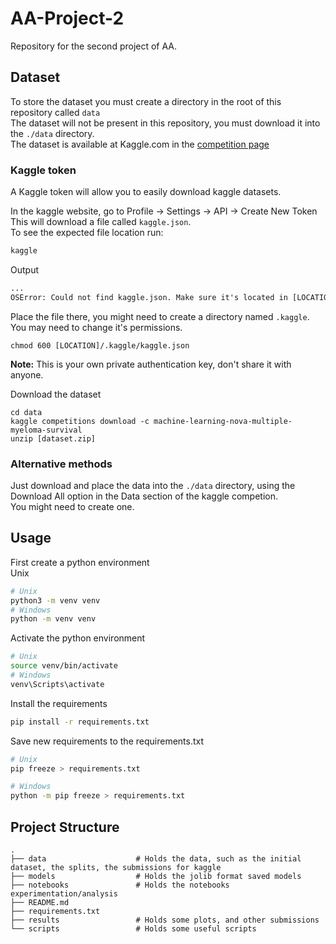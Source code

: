 # AA-Project-2
Repository for the second project of AA.

## Dataset
To store the dataset you must create a directory in the root of this repository called ```data```<br>
The dataset will not be present in this repository, you must download it into the ```./data``` directory.<br>
The dataset is available at Kaggle.com in the [competition page](https://www.kaggle.com/competitions/machine-learning-nova-multiple-myeloma-survival/data)

### Kaggle token
A Kaggle token will allow you to easily download kaggle datasets.<br>

In the kaggle website, go to Profile -> Settings -> API -> Create New Token<br>
This will download a file called ```kaggle.json```.<br>
To see the expected file location run:
```bash
kaggle
```
Output
```txt
...
OSError: Could not find kaggle.json. Make sure it's located in [LOCATION]/.kaggle/
```
Place the file there, you might need to create a directory named ```.kaggle```.
You may need to change it's permissions.
```
chmod 600 [LOCATION]/.kaggle/kaggle.json
```
<b>Note:</b> This is your own private authentication key, don't share it with anyone.

Download the dataset
```
cd data
kaggle competitions download -c machine-learning-nova-multiple-myeloma-survival
unzip [dataset.zip]
```

### Alternative methods
Just download and place the data into the ```./data``` directory, using the Download All option in the Data section of the kaggle competion.<br>
You might need to create one.

## Usage

First create a python environment<br>
Unix
```bash
# Unix
python3 -m venv venv
# Windows 
python -m venv venv
```

Activate the python environment
```bash
# Unix
source venv/bin/activate
# Windows
venv\Scripts\activate 
```

Install the requirements
```bash
pip install -r requirements.txt
```

Save new requirements to the requirements.txt
```bash
# Unix
pip freeze > requirements.txt

# Windows
python -m pip freeze > requirements.txt
```

## Project Structure
```
.
├── data                    # Holds the data, such as the initial dataset, the splits, the submissions for kaggle
├── models                  # Holds the jolib format saved models
├── notebooks               # Holds the notebooks experimentation/analysis
├── README.md               
├── requirements.txt        
├── results                 # Holds some plots, and other submissions
└── scripts                 # Holds some useful scripts
```

 
